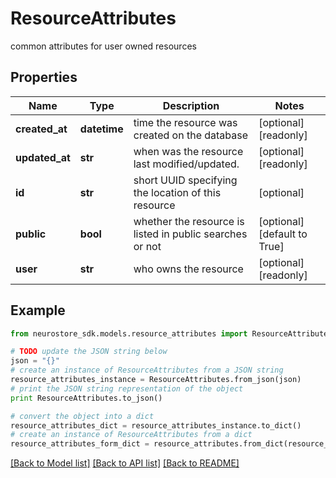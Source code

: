 # ResourceAttributes

common attributes for user owned resources

## Properties
Name | Type | Description | Notes
------------ | ------------- | ------------- | -------------
**created_at** | **datetime** | time the resource was created on the database | [optional] [readonly] 
**updated_at** | **str** | when was the resource last modified/updated. | [optional] [readonly] 
**id** | **str** | short UUID specifying the location of this resource | [optional] 
**public** | **bool** | whether the resource is listed in public searches or not | [optional] [default to True]
**user** | **str** | who owns the resource | [optional] [readonly] 

## Example

```python
from neurostore_sdk.models.resource_attributes import ResourceAttributes

# TODO update the JSON string below
json = "{}"
# create an instance of ResourceAttributes from a JSON string
resource_attributes_instance = ResourceAttributes.from_json(json)
# print the JSON string representation of the object
print ResourceAttributes.to_json()

# convert the object into a dict
resource_attributes_dict = resource_attributes_instance.to_dict()
# create an instance of ResourceAttributes from a dict
resource_attributes_form_dict = resource_attributes.from_dict(resource_attributes_dict)
```
[[Back to Model list]](../README.md#documentation-for-models) [[Back to API list]](../README.md#documentation-for-api-endpoints) [[Back to README]](../README.md)


